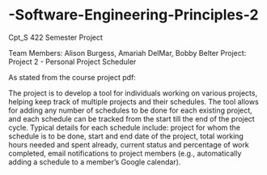 # -Software-Engineering-Principles-2
Cpt_S 422 Semester Project

Team Members: Alison Burgess, Amariah DelMar, Bobby Belter
Project: Project 2 - Personal Project Scheduler

As stated from the course project pdf:

The project is to develop a tool for individuals working on various projects, helping keep track of
multiple projects and their schedules. The tool allows for adding any number of schedules to be
done for each existing project, and each schedule can be tracked from the start till the end of
the project cycle. Typical details for each schedule include: project for whom the schedule is to
be done, start and end date of the project, total working hours needed and spent already,
current status and percentage of work completed, email notifications to project members (e.g.,
automatically adding a schedule to a member’s Google calendar).
